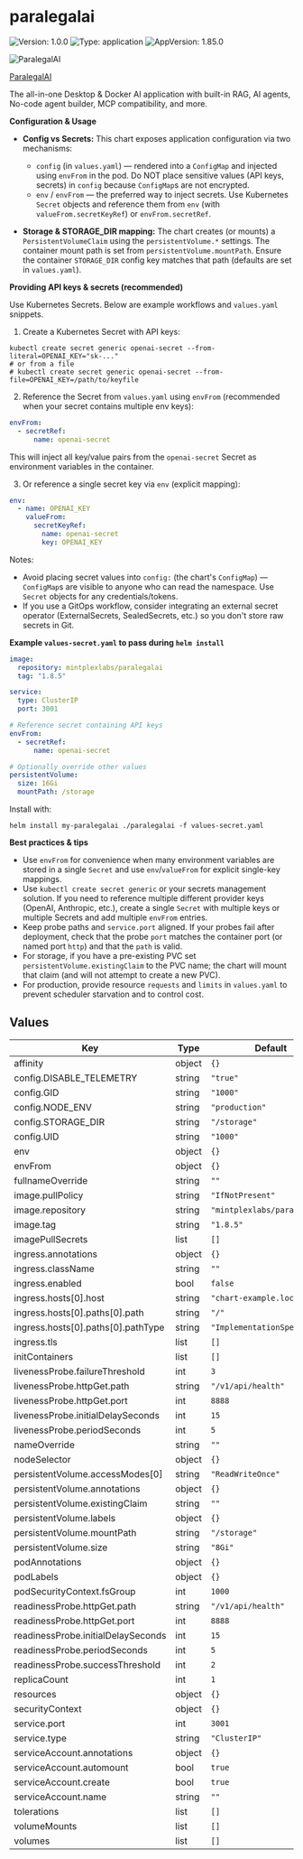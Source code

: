 # paralegalai

![Version: 1.0.0](https://img.shields.io/badge/Version-1.0.0-informational?style=flat-square) ![Type: application](https://img.shields.io/badge/Type-application-informational?style=flat-square) ![AppVersion: 1.85.0](https://img.shields.io/badge/AppVersion-1.85.0-informational?style=flat-square)

![ParalegalAI](https://raw.githubusercontent.com/ParalegalAI-Team/paralegal-ai/master/images/wordmark.png)

[ParalegalAI](https://github.com/ParalegalAI-Team/paralegal-ai)

The all-in-one Desktop & Docker AI application with built-in RAG, AI agents, No-code agent builder, MCP compatibility, and more.

**Configuration & Usage**

- **Config vs Secrets:** This chart exposes application configuration via two mechanisms:
  - `config` (in `values.yaml`) — rendered into a `ConfigMap` and injected using `envFrom` in the pod. Do NOT place sensitive values (API keys, secrets) in `config` because `ConfigMap`s are not encrypted.
  - `env` / `envFrom` — the preferred way to inject secrets. Use Kubernetes `Secret` objects and reference them from `env` (with `valueFrom.secretKeyRef`) or `envFrom.secretRef`.

- **Storage & STORAGE_DIR mapping:** The chart creates (or mounts) a `PersistentVolumeClaim` using the `persistentVolume.*` settings. The container mount path is set from `persistentVolume.mountPath`. Ensure the container `STORAGE_DIR` config key matches that path (defaults are set in `values.yaml`).

**Providing API keys & secrets (recommended)**

Use Kubernetes Secrets. Below are example workflows and `values.yaml` snippets.

1) Create a Kubernetes Secret with API keys:

```
kubectl create secret generic openai-secret --from-literal=OPENAI_KEY="sk-..."
# or from a file
# kubectl create secret generic openai-secret --from-file=OPENAI_KEY=/path/to/keyfile
```

2) Reference the Secret from `values.yaml` using `envFrom` (recommended when your secret contains multiple env keys):

```yaml
envFrom:
  - secretRef:
      name: openai-secret
```

This will inject all key/value pairs from the `openai-secret` Secret as environment variables in the container.

3) Or reference a single secret key via `env` (explicit mapping):

```yaml
env:
  - name: OPENAI_KEY
    valueFrom:
      secretKeyRef:
        name: openai-secret
        key: OPENAI_KEY
```

Notes:
- Avoid placing secret values into `config:` (the chart's `ConfigMap`) — `ConfigMap`s are visible to anyone who can read the namespace. Use `Secret` objects for any credentials/tokens.
- If you use a GitOps workflow, consider integrating an external secret operator (ExternalSecrets, SealedSecrets, etc.) so you don't store raw secrets in Git.

**Example `values-secret.yaml` to pass during `helm install`**

```yaml
image:
  repository: mintplexlabs/paralegalai
  tag: "1.8.5"

service:
  type: ClusterIP
  port: 3001

# Reference secret containing API keys
envFrom:
  - secretRef:
      name: openai-secret

# Optionally override other values
persistentVolume:
  size: 16Gi
  mountPath: /storage
```

Install with:

```
helm install my-paralegalai ./paralegalai -f values-secret.yaml
```

**Best practices & tips**

- Use `envFrom` for convenience when many environment variables are stored in a single `Secret` and use `env`/`valueFrom` for explicit single-key mappings.
- Use `kubectl create secret generic` or your secrets management solution. If you need to reference multiple different provider keys (OpenAI, Anthropic, etc.), create a single `Secret` with multiple keys or multiple Secrets and add multiple `envFrom` entries.
- Keep probe paths and `service.port` aligned. If your probes fail after deployment, check that the probe `port` matches the container port (or named port `http`) and that the `path` is valid.
- For storage, if you have a pre-existing PVC set `persistentVolume.existingClaim` to the PVC name; the chart will mount that claim (and will not attempt to create a new PVC).
- For production, provide resource `requests` and `limits` in `values.yaml` to prevent scheduler starvation and to control cost.

## Values

| Key | Type | Default | Description |
|-----|------|---------|-------------|
| affinity | object | `{}` |  |
| config.DISABLE_TELEMETRY | string | `"true"` |  |
| config.GID | string | `"1000"` |  |
| config.NODE_ENV | string | `"production"` |  |
| config.STORAGE_DIR | string | `"/storage"` |  |
| config.UID | string | `"1000"` |  |
| env | object | `{}` |  |
| envFrom | object | `{}` |  |
| fullnameOverride | string | `""` |  |
| image.pullPolicy | string | `"IfNotPresent"` |  |
| image.repository | string | `"mintplexlabs/paralegalai"` |  |
| image.tag | string | `"1.8.5"` |  |
| imagePullSecrets | list | `[]` |  |
| ingress.annotations | object | `{}` |  |
| ingress.className | string | `""` |  |
| ingress.enabled | bool | `false` |  |
| ingress.hosts[0].host | string | `"chart-example.local"` |  |
| ingress.hosts[0].paths[0].path | string | `"/"` |  |
| ingress.hosts[0].paths[0].pathType | string | `"ImplementationSpecific"` |  |
| ingress.tls | list | `[]` |  |
| initContainers | list | `[]` |  |
| livenessProbe.failureThreshold | int | `3` |  |
| livenessProbe.httpGet.path | string | `"/v1/api/health"` |  |
| livenessProbe.httpGet.port | int | `8888` |  |
| livenessProbe.initialDelaySeconds | int | `15` |  |
| livenessProbe.periodSeconds | int | `5` |  |
| nameOverride | string | `""` |  |
| nodeSelector | object | `{}` |  |
| persistentVolume.accessModes[0] | string | `"ReadWriteOnce"` |  |
| persistentVolume.annotations | object | `{}` |  |
| persistentVolume.existingClaim | string | `""` |  |
| persistentVolume.labels | object | `{}` |  |
| persistentVolume.mountPath | string | `"/storage"` |  |
| persistentVolume.size | string | `"8Gi"` |  |
| podAnnotations | object | `{}` |  |
| podLabels | object | `{}` |  |
| podSecurityContext.fsGroup | int | `1000` |  |
| readinessProbe.httpGet.path | string | `"/v1/api/health"` |  |
| readinessProbe.httpGet.port | int | `8888` |  |
| readinessProbe.initialDelaySeconds | int | `15` |  |
| readinessProbe.periodSeconds | int | `5` |  |
| readinessProbe.successThreshold | int | `2` |  |
| replicaCount | int | `1` |  |
| resources | object | `{}` |  |
| securityContext | object | `{}` |  |
| service.port | int | `3001` |  |
| service.type | string | `"ClusterIP"` |  |
| serviceAccount.annotations | object | `{}` |  |
| serviceAccount.automount | bool | `true` |  |
| serviceAccount.create | bool | `true` |  |
| serviceAccount.name | string | `""` |  |
| tolerations | list | `[]` |  |
| volumeMounts | list | `[]` |  |
| volumes | list | `[]` |  |